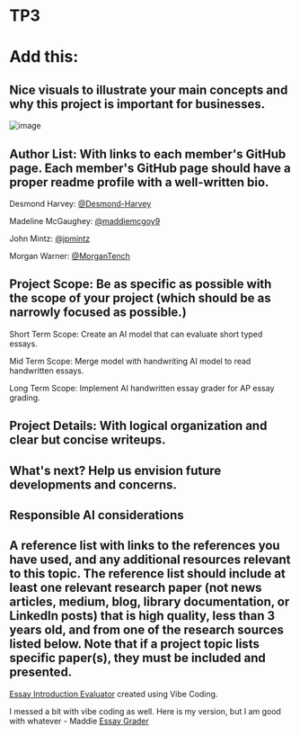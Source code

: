 # TP3
# Add this:
## Nice visuals to illustrate your main concepts and why this project is important for businesses.

![image](https://www.totalregistration.net/images/CBFinances/HistoryNumExamsExamFee.png)

## Author List: With links to each member's GitHub page. Each member's GitHub page should have a proper readme profile with a well-written bio.
Desmond Harvey: [@Desmond-Harvey](https://github.com/Desmond-Harvey)

Madeline McGaughey: [@maddiemcgoy9](https://github.com/maddiemcgoy9)

John Mintz: [@jpmintz](https://github.com/jpmintz)

Morgan Warner: [@MorganTench](https://github.com/MorganTench/MSBAportfolio)

## Project Scope: Be as specific as possible with the scope of your project (which should be as narrowly focused as possible.)

Short Term Scope: Create an AI model that can evaluate short typed essays.

Mid Term Scope: Merge model with handwriting AI model to read handwritten essays.

Long Term Scope: Implement AI handwritten essay grader for AP essay grading. 


## Project Details: With logical organization and clear but concise writeups.
## What's next? Help us envision future developments and concerns.
## Responsible AI considerations
## A reference list with links to the references you have used, and any additional resources relevant to this topic. The reference list should include at least one relevant research paper (not news articles, medium, blog, library documentation, or LinkedIn posts) that is high quality, less than 3 years old, and from one of the research sources listed below. Note that if a project topic lists specific paper(s), they must be included and presented.


[Essay Introduction Evaluator](https://script.google.com/macros/s/AKfycbxRluQljBoN2PC1dW4iDnAkObKuLUhs7R7orDWjLOWQ7Kjl9WJb4yvy1V0dmwD0XWM/exec) created using Vibe Coding. 

I messed a bit with vibe coding as well.  Here is my version, but I am good with whatever - Maddie 
[Essay Grader](https://script.google.com/macros/s/AKfycbzGV3livLefoWqqA5_ESHbr2LCdNVGhEmmOcsFRCfuj_8Xir6s-3nOGmptz_W9oUvQX/exec)
